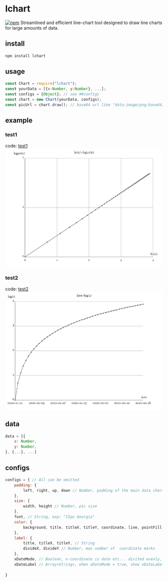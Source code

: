 # lchart
[![npm](https://img.shields.io/npm/v/lchart?style=flat-square)](https://www.npmjs.com/package/lchart)
Streamlined and efficient line-chart tool designed to draw line charts for large amounts of data.

## install
```javascript
npm install lchart
```

## usage
```javascript
const Chart = require("lchart");
const yourData = [{x:Number, y:Number}, ...];
const configs = {Object}; // see ##configs
const chart = new Chart(yourData, configs);
const picUrl = chart.draw(); // base64 url like "data:image/png;base64,#picdata#"
```

## example
### test1
code: [test1](/doc/test1.js)
![test1](/doc/result1.png)

### test2
code: [test2](/doc/test2.js)
![test2](/doc/result2.png)

## data
```javascript
data = [{
    x: Number,
    y: Number,
}, {...}, ...]
```

## configs
```javascript
configs = { // All can be omitted
    padding: {
        left, right, up, down // Number, padding of the main data chart
    },
    size: {
        width, height // Number, pic size
    },
    font, // String, exp: "15px Georgia"
    color: {
        background, title, titleX, titleY, coordinate, line, pointFill, grid // String
    },
    label: {
        title, titleX, titleY, // String
        divideX, divideY // Number, max number of  coordinate marks
    },
    xDateMode, // Boolean, x-coordinate is date etc... divited evenly, data.x must be [1, 2, 3, ...]
    xDateLabel // Array<String>, when xDateMode = true, show xDateLabel at x-coordinate instead of x value, length must equal to data.length

}
```

